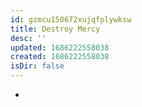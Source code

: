 ```yaml
---
id: gzmcu150672xujqfplywksw
title: Destroy Mercy
desc: ''
updated: 1686222558038
created: 1686222558038
isDir: false
---
```

-